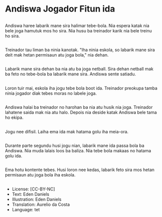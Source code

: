 # Andiswa Jogador Fitun ida

##
Andiswa haree labarik mane sira halimar tebe-bola. Nia espera katak nia bele joga hamutuk mos ho sira. Nia husu ba treinador karik nia bele treinu ho sira.

##
Treinador tau liman ba ninia kanotak. "Iha ninia eskola, so labarik mane sira deit mak hetan permisaun atu joga bola," nia dehan.

##
Labarik mane sira dehan ba nia atu ba joga netball. Sira dehan netball mak ba feto no tebe-bola ba labarik mane sira. Andiswa sente satiadu.

##
Loron tuir mai, eskola iha jogu tebe bola boot ida. Treinador preokupa tamba ninia jogador diak tebes moras no labele joga.

##
Andiswa halai ba treinador no harohan ba nia atu husik nia joga. Treinador lahatene saida mak nia atu halo. Depois nia deside katak Andiswa bele tama ho ekipa.

##
Jogu nee difisil. Laiha ema ida mak hatama golu iha meia-ora.

##
Durante parte segundu husi jogu nian, labarik mane ida passa bola ba Andiswa. Nia muda lalais loos ba baliza. Nia tebe bola makaas no hatama golu ida.

##
Ema hotu kontente tebes. Husi loron nee kedas, labarik feto sira mos hetan permisaun atu joga bola iha eskola.

##
* License: [CC-BY-NC]
* Text: Eden Daniels
* Illustration: Eden Daniels
* Translation: Aurelio da Costa
* Language: tet
